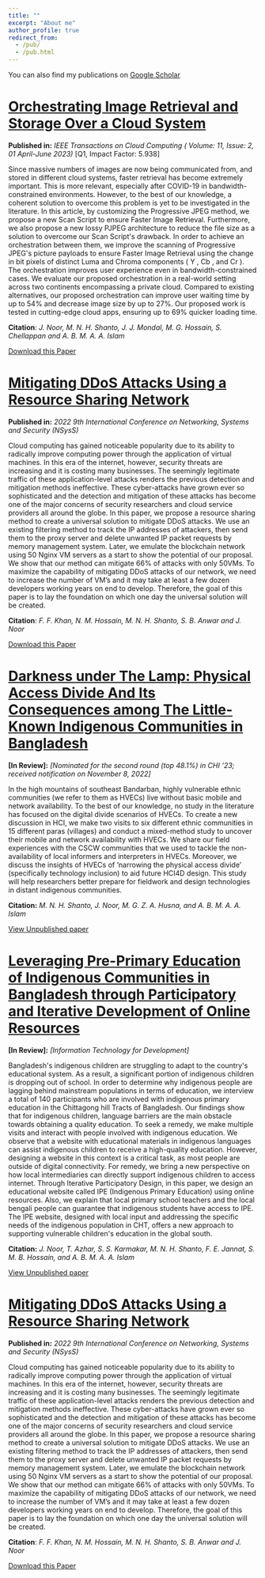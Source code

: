 ```yaml
---
title: ""
excerpt: "About me"
author_profile: true
redirect_from:
  - /pub/
  - /pub.html
---
```




You can also find my publications on [Google Scholar](https://scholar.google.com/citations?user=N9aZcZYAAAAJ&hl=en)

# [Orchestrating Image Retrieval and Storage Over a Cloud System](https://ieeexplore.ieee.org/document/9743811/authors##authors)

**Published in:** *IEEE Transactions on Cloud Computing ( Volume: 11, Issue: 2, 01 April-June 2023)*
[Q1, Impact Factor: 5.938] 

Since massive numbers of images are now being communicated from, and stored in different cloud systems, faster retrieval has become extremely important. This is more relevant, especially after COVID-19 in bandwidth-constrained environments. However, to the best of our knowledge, a coherent solution to overcome this problem is yet to be investigated in the literature. In this article, by customizing the Progressive JPEG method, we propose a new Scan Script to ensure Faster Image Retrieval. Furthermore, we also propose a new lossy PJPEG architecture to reduce the file size as a solution to overcome our Scan Script's drawback. In order to achieve an orchestration between them, we improve the scanning of Progressive JPEG's picture payloads to ensure Faster Image Retrieval using the change in bit pixels of distinct Luma and Chroma components ( Y , Cb , and Cr ). The orchestration improves user experience even in bandwidth-constrained cases. We evaluate our proposed orchestration in a real-world setting across two continents encompassing a private cloud. Compared to existing alternatives, our proposed orchestration can improve user waiting time by up to 54% and decrease image size by up to 27%. Our proposed work is tested in cutting-edge cloud apps, ensuring up to 69% quicker loading time.

**Citation**: *J. Noor, M. N. H. Shanto, J. J. Mondal, M. G. Hossain, S. Chellappan and A. B. M. A. A. Islam*

[Download this Paper](https://drive.google.com/file/d/1cGszh8qcr3rGwz5syvW2p7vChsWeYC-B/view)





# [Mitigating DDoS Attacks Using a Resource Sharing Network](https://dl.acm.org/doi/10.1145/3569551.3569560)

**Published in:** *2022 9th International Conference on Networking, Systems and Security (NSysS)*

Cloud computing has gained noticeable popularity due to its ability to radically improve computing power through the application of virtual machines. In this era of the internet, however, security threats are increasing and it is costing many businesses. The seemingly legitimate traffic of these application-level attacks renders the previous detection and mitigation methods ineffective. These cyber-attacks have grown ever so sophisticated and the detection and mitigation of these attacks has become one of the major concerns of security researchers and cloud service providers all around the globe. In this paper, we propose a resource sharing method to create a universal solution to mitigate DDoS attacks. We use an existing filtering method to track the IP addresses of attackers, then send them to the proxy server and delete unwanted IP packet requests by memory management system. Later, we emulate the blockchain network using 50 Nginx VM servers as a start to show the potential of our proposal. We show that our method can mitigate 66% of attacks with only 50VMs. To maximize the capability of mitigating DDoS attacks of our network, we need to increase the number of VM’s and it may take at least a few dozen developers working years on end to develop. Therefore, the goal of this paper is to lay the foundation on which one day the universal solution will be created.

**Citation**: *F. F. Khan, N. M. Hossain, M. N. H. Shanto, S. B. Anwar and J. Noor*

[Download this Paper](https://drive.google.com/file/d/17sSTnMUliFHx3iNOe2Pc7DFkJX0fHLzH/view)



# [Darkness under The Lamp: Physical Access Divide And Its Consequences among The Little-Known Indigenous Communities in Bangladesh](https://drive.google.com/file/d/1du3GCWL3Qdkvn4oCvuEXCmyPL9dvU5ev/view?usp=sharing)

**[In Review]:** *[Nominated for the second round (top 48.1%) in CHI ’23; received notification on November 8, 2022]*

In the high mountains of southeast Bandarban, highly vulnerable ethnic communities (we refer to them as HVECs) live without basic mobile and network availability. To the best of our knowledge, no study in the literature has focused on the digital divide scenarios of HVECs. To create a new discussion in HCI, we make two visits to six different ethnic communities in 15 different paras (villages) and conduct a mixed-method study to uncover their mobile and network availability with HVECs. We share our field experiences with the CSCW communities that we used to tackle the non-availability of local informers and interpreters in HVECs. Moreover, we discuss the insights of HVECs of ‘narrowing the physical access divide’ (specifically technology inclusion) to aid future HCI4D design. This study will help researchers better prepare for fieldwork and design technologies in distant indigenous communities.

**Citation:** *M. N. H. Shanto, J. Noor, M. G. Z. A. Husna, and A. B. M. A. A. Islam*

[View Unpublished paper](https://drive.google.com/file/d/1du3GCWL3Qdkvn4oCvuEXCmyPL9dvU5ev/view?usp=sharing)


# [Leveraging Pre-Primary Education of Indigenous Communities in Bangladesh through Participatory and Iterative Development of Online Resources](https://drive.google.com/file/d/1du3GCWL3Qdkvn4oCvuEXCmyPL9dvU5ev/view)

**[In Review]:** *[Information Technology for Development]*

Bangladesh's indigenous children are struggling to adapt to the country's educational system. As a result, a significant portion of indigenous children is dropping out of school. In order to determine why indigenous people are lagging behind mainstream populations in terms of education, we interview a total of 140 participants who are involved with indigenous primary education in the Chittagong hill Tracts of Bangladesh. Our findings show that for indigenous children, language barriers are the main obstacle towards obtaining a quality education. To seek a remedy, we make multiple visits and interact with people involved with indigenous education. We observe that a website with educational materials in indigenous languages can assist indigenous children to receive a high-quality education. However, designing a website in this context is a critical task, as most people are outside of digital connectivity. For remedy, we bring a new perspective on how local intermediaries can directly support indigenous children to access internet. Through Iterative Participatory Design, in this paper, we design an educational website called IPE (Indigenous Primary Education) using online resources. Also, we explain that local primary school teachers and the local bengali people can guarantee that indigenous students have access to IPE. The IPE website, designed with local input and addressing the specific needs of the indigenous population in CHT, offers a new approach to supporting vulnerable children's education in the global south.

**Citation:** *J. Noor, T. Azhar, S. S. Karmakar, M. N. H. Shanto, F. E. Jannat, S. M. B. Hossain, and A. B. M. A. A. Islam*

[View Unpublished paper](https://drive.google.com/file/d/1du3GCWL3Qdkvn4oCvuEXCmyPL9dvU5ev/view)



# [Mitigating DDoS Attacks Using a Resource Sharing Network](https://dl.acm.org/doi/10.1145/3569551.3569560)

**Published in:** *2022 9th International Conference on Networking, Systems and Security (NSysS)*

Cloud computing has gained noticeable popularity due to its ability to radically improve computing power through the application of virtual machines. In this era of the internet, however, security threats are increasing and it is costing many businesses. The seemingly legitimate traffic of these application-level attacks renders the previous detection and mitigation methods ineffective. These cyber-attacks have grown ever so sophisticated and the detection and mitigation of these attacks has become one of the major concerns of security researchers and cloud service providers all around the globe. In this paper, we propose a resource sharing method to create a universal solution to mitigate DDoS attacks. We use an existing filtering method to track the IP addresses of attackers, then send them to the proxy server and delete unwanted IP packet requests by memory management system. Later, we emulate the blockchain network using 50 Nginx VM servers as a start to show the potential of our proposal. We show that our method can mitigate 66% of attacks with only 50VMs. To maximize the capability of mitigating DDoS attacks of our network, we need to increase the number of VM’s and it may take at least a few dozen developers working years on end to develop. Therefore, the goal of this paper is to lay the foundation on which one day the universal solution will be created.

**Citation**: *F. F. Khan, N. M. Hossain, M. N. H. Shanto, S. B. Anwar and J. Noor*

[Download this Paper](https://drive.google.com/file/d/17sSTnMUliFHx3iNOe2Pc7DFkJX0fHLzH/view)


